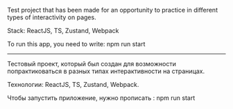 Test project that has been made for an opportunity to practice in different types of interactivity on pages.

Stack: ReactJS, TS, Zustand, Webpack

To run this app, you need to write:
npm run start

--------------------------------------------------------------------------------------------------------------

Тестовый проект, который был создан для возможности попрактиковаться в разных типах интерактивности на страницах. 

Технологии: ReactJS, TS, Zustand, Webpack.

Чтобы запустить приложение, нужно прописать : 
npm run start 
